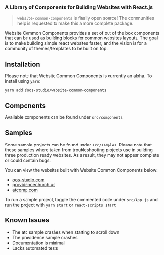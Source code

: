 ### A Library of Components for Building Websites with React.js

> `website-common-components` is finally open source! The communities help is requested to make this a more complete package.

Website Common Components provides a set of out of the box components that can be used as building blocks for common websites layouts. The goal is to make building simple react websites faster, and the vision is for a community of themes/templates to be built on top. 

## Installation 

Please note that Website Common Components is currently an alpha. To install using `yarn`:

```
yarn add @oos-studio/website-common-components
```

## Components

Available components can be found under `src/components`

## Samples

Some sample projects can be found under `src/samples`. Please note that these samples where taken from troubleshooting projects use in building three production ready websites. As a result, they may not appear complete or could contain bugs.

You can view the websites built with Website Common Components below:

- [oos-studio.com](https://www.oos-studio.com)
- [providencechurch.us](https://www.providencechurch.us)
- [atcomp.com](https://www.atcomp.com)

To run a sample project, toggle the commented code under `src/App.js` and run the project with `yarn start` or `react-scripts start`

## Known Issues
- The atc sample crashes when starting to scroll down
- The providence sample crashes
- Documentation is minimal
- Lacks automated tests
